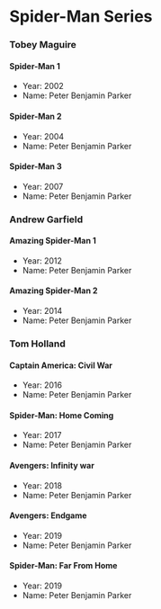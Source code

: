 # Spider-Man Series

### Tobey Maguire

#### Spider-Man 1
- Year: 2002
- Name: Peter Benjamin Parker

#### Spider-Man 2
- Year: 2004
- Name: Peter Benjamin Parker

#### Spider-Man 3
- Year: 2007
- Name: Peter Benjamin Parker


### Andrew Garfield

#### Amazing Spider-Man 1
- Year: 2012
- Name: Peter Benjamin Parker

#### Amazing Spider-Man 2
- Year: 2014
- Name: Peter Benjamin Parker


### Tom Holland

#### Captain America: Civil War
- Year: 2016
- Name: Peter Benjamin Parker

#### Spider-Man: Home Coming
- Year: 2017
- Name: Peter Benjamin Parker

#### Avengers: Infinity war
- Year: 2018
- Name: Peter Benjamin Parker

#### Avengers: Endgame
- Year: 2019
- Name: Peter Benjamin Parker

#### Spider-Man: Far From Home
- Year: 2019
- Name: Peter Benjamin Parker


